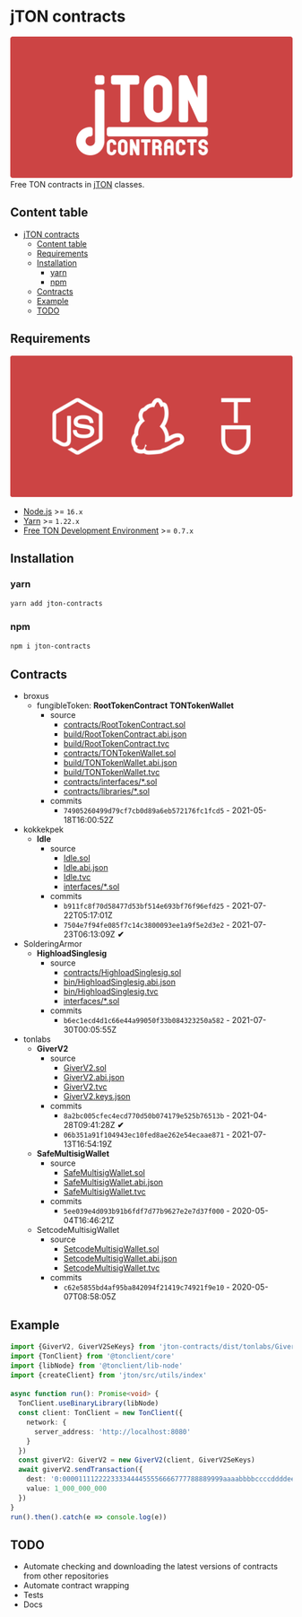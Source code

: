 # jTON contracts
![cover](docs/images/cover.svg)
Free TON contracts in [jTON](https://www.npmjs.com/package/jton) classes.

## Content table
* [jTON contracts](#jton-contracts)
  * [Content table](#content-table)
  * [Requirements](#requirements)
  * [Installation](#installation)
    * [yarn](#yarn)
    * [npm](#npm)
  * [Contracts](#contracts)
  * [Example](#example)
  * [TODO](#todo)

## Requirements
![requirements](docs/images/requirements.svg)
* [Node.js](https://nodejs.org) >= `16.x`
* [Yarn](https://classic.yarnpkg.com) >= `1.22.x`
* [Free TON Development Environment](https://github.com/tonlabs/tondev) >= `0.7.x`

## Installation
### yarn
```sh
yarn add jton-contracts
```

### npm
```sh
npm i jton-contracts
```

## Contracts
* broxus
  * fungibleToken: **RootTokenContract** **TONTokenWallet**
    * source
      * [contracts/RootTokenContract.sol](https://github.com/broxus/ton-eth-bridge-token-contracts/blob/master/free-ton/contracts/RootTokenContract.sol)
      * [build/RootTokenContract.abi.json](https://github.com/broxus/ton-eth-bridge-token-contracts/blob/master/free-ton/build/RootTokenContract.abi.json)
      * [build/RootTokenContract.tvc](https://github.com/broxus/ton-eth-bridge-token-contracts/blob/master/free-ton/build/RootTokenContract.tvc)
      * [contracts/TONTokenWallet.sol](https://github.com/broxus/ton-eth-bridge-token-contracts/blob/master/free-ton/contracts/TONTokenWallet.sol)
      * [build/TONTokenWallet.abi.json](https://github.com/broxus/ton-eth-bridge-token-contracts/blob/master/free-ton/build/TONTokenWallet.abi.json)
      * [build/TONTokenWallet.tvc](https://github.com/broxus/ton-eth-bridge-token-contracts/blob/master/free-ton/build/TONTokenWallet.tvc)
      * [contracts/interfaces/*.sol](https://github.com/broxus/ton-eth-bridge-token-contracts/tree/master/free-ton/contracts/interfaces)
      * [contracts/libraries/*.sol](https://github.com/broxus/ton-eth-bridge-token-contracts/tree/master/free-ton/contracts/libraries)
    * commits
      * `74905260499d79cf7cb0d89a6eb572176fc1fcd5` - 2021-05-18T16:00:52Z
* kokkekpek
  * **Idle**
    * source
      * [Idle.sol](https://github.com/kokkekpek/jton-contracts/blob/master/src/kokkekpek/Idle/source/Idle.sol)
      * [Idle.abi.json](https://github.com/kokkekpek/jton-contracts/blob/master/src/kokkekpek/Idle/source/Idle.abi.json)
      * [Idle.tvc](https://github.com/kokkekpek/jton-contracts/blob/master/src/kokkekpek/Idle/source/Idle.tvc)
      * [interfaces/*.sol](https://github.com/kokkekpek/jton-contracts/blob/master/src/kokkekpek/Idle/source/interfaces)
    * commits
      * `b911fc8f70d58477d53bf514e693bf76f96efd25` - 2021-07-22T05:17:01Z
      * `7504e7f94fe085f7c14c3800093ee1a9f5e2d3e2` - 2021-07-23T06:13:09Z **✔**
* SolderingArmor
  * **HighloadSinglesig**
    * source
      * [contracts/HighloadSinglesig.sol](https://github.com/SolderingArmor/highload-singlesig-wallet/blob/master/contracts/HighloadSinglesig.sol)
      * [bin/HighloadSinglesig.abi.json](https://github.com/SolderingArmor/highload-singlesig-wallet/blob/master/bin/HighloadSinglesig.abi.json)
      * [bin/HighloadSinglesig.tvc](https://github.com/SolderingArmor/highload-singlesig-wallet/blob/master/bin/HighloadSinglesig.tvc)
      * [interfaces/*.sol](https://github.com/SolderingArmor/highload-singlesig-wallet/tree/master/interfaces)
    * commits
      * `b6ec1ecd4d1c66e44a99050f33b084323250a582` - 2021-07-30T00:05:55Z
* tonlabs
  * **GiverV2**
    * source
      * [GiverV2.sol](https://github.com/tonlabs/tonos-se/blob/master/contracts/giver_v2/GiverV2.sol)
      * [GiverV2.abi.json](https://github.com/tonlabs/tonos-se/blob/master/contracts/giver_v2/GiverV2.abi.json)
      * [GiverV2.tvc](https://github.com/tonlabs/tonos-se/blob/master/contracts/giver_v2/GiverV2.tvc)
      * [GiverV2.keys.json](https://github.com/tonlabs/tonos-se/blob/master/contracts/giver_v2/GiverV2.keys.json)
    * commits
      * `8a2bc005cfec4ecd770d50b074179e525b76513b` - 2021-04-28T09:41:28Z **✔**
      * `06b351a91f104943ec10fed8ae262e54ecaae871` - 2021-07-13T16:54:19Z
  * **SafeMultisigWallet**
    * source
      * [SafeMultisigWallet.sol](https://github.com/tonlabs/ton-labs-contracts/blob/master/solidity/safemultisig/SafeMultisigWallet.sol)
      * [SafeMultisigWallet.abi.json](https://github.com/tonlabs/ton-labs-contracts/blob/master/solidity/safemultisig/SafeMultisigWallet.abi.json)
      * [SafeMultisigWallet.tvc](https://github.com/tonlabs/ton-labs-contracts/blob/master/solidity/safemultisig/SafeMultisigWallet.tvc)
    * commits
      * `5ee039e4d093b91b6fdf7d77b9627e2e7d37f000` - 2020-05-04T16:46:21Z
  * SetcodeMultisigWallet
    * source
      * [SetcodeMultisigWallet.sol](https://github.com/tonlabs/ton-labs-contracts/blob/master/solidity/setcodemultisig/SetcodeMultisigWallet.sol)
      * [SetcodeMultisigWallet.abi.json](https://github.com/tonlabs/ton-labs-contracts/blob/master/solidity/setcodemultisig/SetcodeMultisigWallet.abi.json)
      * [SetcodeMultisigWallet.tvc](https://github.com/tonlabs/ton-labs-contracts/blob/master/solidity/setcodemultisig/SetcodeMultisigWallet.tvc)
    * commits
      * `c62e5855bd4af95ba842094f21419c74921f9e10` - 2020-05-07T08:58:05Z

## Example
```ts
import {GiverV2, GiverV2SeKeys} from 'jton-contracts/dist/tonlabs/GiverV2'
import {TonClient} from '@tonclient/core'
import {libNode} from '@tonclient/lib-node'
import {createClient} from 'jton/src/utils/index'

async function run(): Promise<void> {
  TonClient.useBinaryLibrary(libNode)
  const client: TonClient = new TonClient({
    network: {
      server_address: 'http://localhost:8080'
    }
  })
  const giverV2: GiverV2 = new GiverV2(client, GiverV2SeKeys)
  await giverV2.sendTransaction({
    dest: '0:0000111122223333444455556666777788889999aaaabbbbccccddddeeeeffff',
    value: 1_000_000_000
  })
}
run().then().catch(e => console.log(e))
```

## TODO
* Automate checking and downloading the latest versions of contracts from other repositories
* Automate contract wrapping
* Tests
* Docs